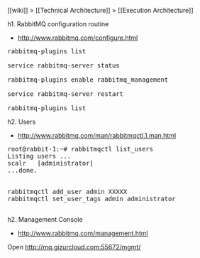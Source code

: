 [[wiki]] > [[Technical Architecture]] > [[Execution Architecture]]


h1. RabbitMQ configuration routine

* http://www.rabbitmq.com/configure.html

<pre>
rabbitmq-plugins list

service rabbitmq-server status

rabbitmq-plugins enable rabbitmq_management

service rabbitmq-server restart

rabbitmq-plugins list
</pre>


h2. Users

* http://www.rabbitmq.com/man/rabbitmqctl.1.man.html

<pre>
root@rabbit-1:~# rabbitmqctl list_users
Listing users ...
scalr	[administrator]
...done.


rabbitmqctl add_user admin XXXXX
rabbitmqctl set_user_tags admin administrator

</pre>


h2. Management Console

* http://www.rabbitmq.com/management.html


Open http://mq.gizurcloud.com:55672/mgmt/


